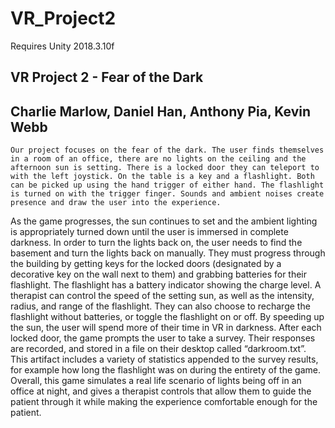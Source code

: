 # VR_Project2

Requires Unity 2018.3.10f

## VR Project 2 - Fear of the Dark
## Charlie Marlow, Daniel Han, Anthony Pia, Kevin Webb
    Our project focuses on the fear of the dark. The user finds themselves in a room of an office, there are no lights on the ceiling and the afternoon sun is setting. There is a locked door they can teleport to with the left joystick. On the table is a key and a flashlight. Both can be picked up using the hand trigger of either hand. The flashlight is turned on with the trigger finger. Sounds and ambient noises create presence and draw the user into the experience. 
  As the game progresses, the sun continues to set and the ambient lighting is appropriately turned down until the user is immersed in complete darkness. In order to turn the lights back on, the user needs to find the basement and turn the lights back on manually. They must progress through the building by getting keys for the locked doors (designated by a decorative key on the wall next to them) and grabbing batteries for their flashlight. The flashlight has a battery indicator showing the charge level. A therapist can control the speed of the setting sun, as well as the intensity, radius, and range of the flashlight. They can also choose to recharge the flashlight without batteries, or toggle the flashlight on or off. By speeding up the sun, the user will spend more of their time in VR in darkness. 
  After each locked door, the game prompts the user to take a survey. Their responses are recorded, and stored in a file on their desktop called “darkroom.txt”. This artifact includes a variety of statistics appended to the survey results, for example how long the flashlight was on during the entirety of the game. Overall, this game simulates a real life scenario of lights being off in an office at night, and gives a therapist controls that allow them to guide the patient through it while making the experience comfortable enough for the patient.
